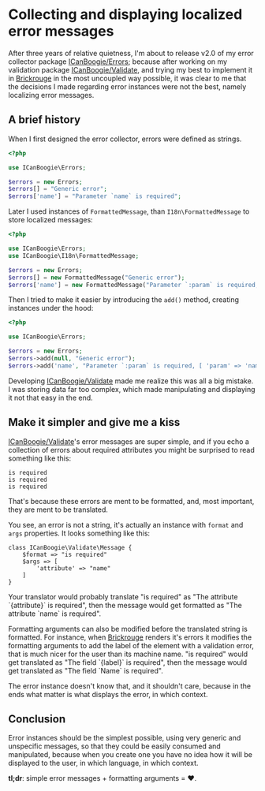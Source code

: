 # Collecting and displaying localized error messages

After three years of relative quietness, I'm about to release v2.0 of my error collector package
[ICanBoogie/Errors][]; because after working on my validation package [ICanBoogie/Validate][], and
trying my best to implement it in [Brickrouge][] in the most uncoupled way possible, it was clear to
me that the decisions I made regarding error instances were not the best, namely localizing error
messages.

## A brief history

When I first designed the error collector, errors were defined as strings.

```php
<?php

use ICanBoogie\Errors;

$errors = new Errors;
$errors[] = "Generic error";
$errors['name'] = "Parameter `name` is required";
```

Later I used instances of `FormattedMessage`, than `I18n\FormattedMessage` to store localized
messages:

```php
<?php

use ICanBoogie\Errors;
use ICanBoogie\I18n\FormattedMessage;

$errors = new Errors;
$errors[] = new FormattedMessage("Generic error");
$errors['name'] = new FormattedMessage("Parameter `:param` is required, [ 'param' => 'name' ]);
```

Then I tried to make it easier by introducing the `add()` method, creating instances under the hood:

```php
<?php

use ICanBoogie\Errors;

$errors = new Errors;
$errors->add(null, "Generic error");
$errors->add('name', "Parameter `:param` is required, [ 'param' => 'name' ]);
```

Developing [ICanBoogie/Validate][] made me realize this was all a big mistake. I was storing data
far too complex, which made manipulating and displaying it not that easy in the end.





## Make it simpler and give me a kiss

[ICanBoogie/Validate][]'s error messages are super simple, and if you echo a collection of errors
about required attributes you might be surprised to read something like this:

```
is required
is required
is required
```

That's because these errors are ment to be formatted, and, most important, they are ment to be
translated.

You see, an error is not a string, it's actually an instance with `format` and `args` properties. It
looks something like this:

```
class ICanBoogie\Validate\Message {
	$format => "is required"
	$args => [
		'attribute' => "name"
	]
}	
```

Your translator would probably translate "is required" as "The attribute \`{attribute}\` is
required", then the message would get formatted as "The attribute \`name\` is required".

Formatting arguments can also be modified before the translated string is formatted. For instance,
when [Brickrouge][] renders it's errors it modifies the formatting arguments to add the label of the
element with a validation error, that is much nicer for the user than its machine name. "is
required" would get translated as "The field \`{label}\` is required", then the message would get
translated as "The field \`Name\` is required".

The error instance doesn't know that, and it shouldn't care, because in the ends what matter is what
displays the error, in which context.





## Conclusion

Error instances should be the simplest possible, using very generic and unspecific messages, so that
they could be easily consumed and manipulated, because when you create one you have no idea how it
will be displayed to the user, in which language, in which context.

**tl;dr**: simple error messages + formatting arguments = ♥.





[Brickrouge]:                         https://github.com/Brickrouge/Brickrouge
[ICanBoogie/Errors]:                  https://github.com/ICanBoogie/Errors
[ICanBoogie/Validate]:                https://github.com/ICanBoogie/Validate
